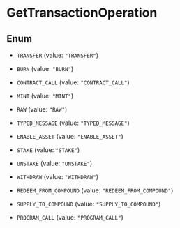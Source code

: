 

# GetTransactionOperation

## Enum


* `TRANSFER` (value: `"TRANSFER"`)

* `BURN` (value: `"BURN"`)

* `CONTRACT_CALL` (value: `"CONTRACT_CALL"`)

* `MINT` (value: `"MINT"`)

* `RAW` (value: `"RAW"`)

* `TYPED_MESSAGE` (value: `"TYPED_MESSAGE"`)

* `ENABLE_ASSET` (value: `"ENABLE_ASSET"`)

* `STAKE` (value: `"STAKE"`)

* `UNSTAKE` (value: `"UNSTAKE"`)

* `WITHDRAW` (value: `"WITHDRAW"`)

* `REDEEM_FROM_COMPOUND` (value: `"REDEEM_FROM_COMPOUND"`)

* `SUPPLY_TO_COMPOUND` (value: `"SUPPLY_TO_COMPOUND"`)

* `PROGRAM_CALL` (value: `"PROGRAM_CALL"`)



